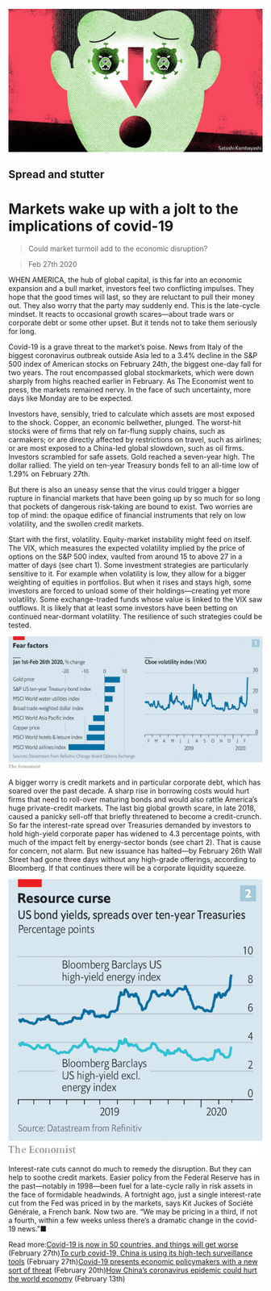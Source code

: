 ![](./images/20200229_FND001_0.jpg)

## Spread and stutter

# Markets wake up with a jolt to the implications of covid-19

> Could market turmoil add to the economic disruption?

> Feb 27th 2020

WHEN AMERICA, the hub of global capital, is this far into an economic expansion and a bull market, investors feel two conflicting impulses. They hope that the good times will last, so they are reluctant to pull their money out. They also worry that the party may suddenly end. This is the late-cycle mindset. It reacts to occasional growth scares—about trade wars or corporate debt or some other upset. But it tends not to take them seriously for long.

Covid-19 is a grave threat to the market’s poise. News from Italy of the biggest coronavirus outbreak outside Asia led to a 3.4% decline in the S&P 500 index of American stocks on February 24th, the biggest one-day fall for two years. The rout encompassed global stockmarkets, which were down sharply from highs reached earlier in February. As The Economist went to press, the markets remained nervy. In the face of such uncertainty, more days like Monday are to be expected.

Investors have, sensibly, tried to calculate which assets are most exposed to the shock. Copper, an economic bellwether, plunged. The worst-hit stocks were of firms that rely on far-flung supply chains, such as carmakers; or are directly affected by restrictions on travel, such as airlines; or are most exposed to a China-led global slowdown, such as oil firms. Investors scrambled for safe assets. Gold reached a seven-year high. The dollar rallied. The yield on ten-year Treasury bonds fell to an all-time low of 1.29% on February 27th.

But there is also an uneasy sense that the virus could trigger a bigger rupture in financial markets that have been going up by so much for so long that pockets of dangerous risk-taking are bound to exist. Two worries are top of mind: the opaque edifice of financial instruments that rely on low volatility, and the swollen credit markets.

Start with the first, volatility. Equity-market instability might feed on itself. The VIX, which measures the expected volatility implied by the price of options on the S&P 500 index, vaulted from around 15 to above 27 in a matter of days (see chart 1). Some investment strategies are particularly sensitive to it. For example when volatility is low, they allow for a bigger weighting of equities in portfolios. But when it rises and stays high, some investors are forced to unload some of their holdings—creating yet more volatility. Some exchange-traded funds whose value is linked to the VIX saw outflows. It is likely that at least some investors have been betting on continued near-dormant volatility. The resilience of such strategies could be tested.

![](./images/20200229_FNC493_0.png)

A bigger worry is credit markets and in particular corporate debt, which has soared over the past decade. A sharp rise in borrowing costs would hurt firms that need to roll-over maturing bonds and would also rattle America’s huge private-credit markets. The last big global growth scare, in late 2018, caused a panicky sell-off that briefly threatened to become a credit-crunch. So far the interest-rate spread over Treasuries demanded by investors to hold high-yield corporate paper has widened to 4.3 percentage points, with much of the impact felt by energy-sector bonds (see chart 2). That is cause for concern, not alarm. But new issuance has halted—by February 26th Wall Street had gone three days without any high-grade offerings, according to Bloomberg. If that continues there will be a corporate liquidity squeeze.

![](./images/20200229_FNC491_0.png)

Interest-rate cuts cannot do much to remedy the disruption. But they can help to soothe credit markets. Easier policy from the Federal Reserve has in the past—notably in 1998—been fuel for a late-cycle rally in risk assets in the face of formidable headwinds. A fortnight ago, just a single interest-rate cut from the Fed was priced in by the markets, says Kit Juckes of Société Générale, a French bank. Now two are. “We may be pricing in a third, if not a fourth, within a few weeks unless there’s a dramatic change in the covid-19 news.”■

Read more:[Covid-19 is now in 50 countries, and things will get worse](https://www.economist.com//briefing/2020/02/29/covid-19-is-now-in-50-countries-and-things-will-get-worse) (February 27th)[To curb covid-19, China is using its high-tech surveillance tools](https://www.economist.com//china/2020/02/29/to-curb-covid-19-china-is-using-its-high-tech-surveillance-tools) (February 27th)[Covid-19 presents economic policymakers with a new sort of threat](https://www.economist.com//china/2020/02/29/to-curb-covid-19-china-is-using-its-high-tech-surveillance-tools) (February 20th)[How China’s coronavirus epidemic could hurt the world economy](https://www.economist.com//china/2020/02/29/to-curb-covid-19-china-is-using-its-high-tech-surveillance-tools) (February 13th)